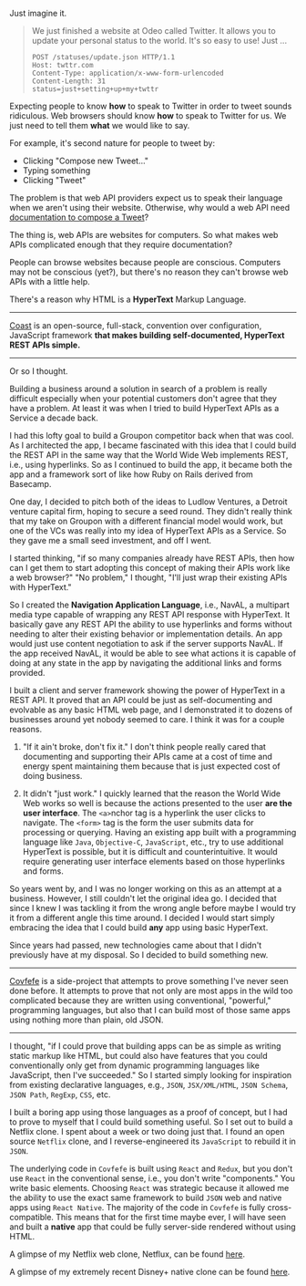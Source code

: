 Just imagine it.

> We just finished a website at Odeo called Twitter. It allows you to update
> your personal status to the world. It's so easy to use! Just ...
> 
> ```
> POST /statuses/update.json HTTP/1.1
> Host: twttr.com
> Content-Type: application/x-www-form-urlencoded
> Content-Length: 31
> status=just+setting+up+my+twttr
> ```

Expecting people to know **how** to speak to Twitter in order to tweet sounds
ridiculous. Web browsers should know **how** to speak to Twitter for us. We just
need to tell them **what** we would like to say.

For example, it's second nature for people to tweet by:

+ Clicking "Compose new Tweet..."
+ Typing something
+ Clicking "Tweet"

The problem is that web API providers expect us to speak their language when we
aren't using their website. Otherwise, why would a web API need
[documentation to compose a Tweet](https://developer.twitter.com/en/docs/twitter-api/v1/tweets/post-and-engage/api-reference/post-statuses-update)?

The thing is, web APIs are websites for computers. So what makes web APIs
complicated enough that they require documentation?

People can browse websites because people are conscious. Computers may not be
conscious (yet?), but there's no reason they can't browse web APIs with a little
help.

There's a reason why HTML is a **HyperText** Markup Language.

---

[Coast](https://github.com/ttahmouch/coast) is an open-source, full-stack,
convention over configuration, JavaScript framework **that makes building
self-documented, HyperText REST APIs simple.**

---

Or so I thought.

Building a business around a solution in search of a problem is really difficult
especially when your potential customers don't agree that they have a problem.
At least it was when I tried to build HyperText APIs as a Service a decade back.

I had this lofty goal to build a Groupon competitor back when that was cool.
As I architected the app, I became fascinated with this idea
that I could build the REST API in the same way that the World Wide Web
implements REST, i.e., using hyperlinks. So as I continued to build the
app, it became both the app and a framework sort of like how Ruby on Rails
derived from Basecamp.

One day, I decided to pitch both of the ideas to Ludlow Ventures, a Detroit
venture capital firm, hoping to secure a seed round. They didn't really think
that my take on Groupon with a different financial model would work, but one
of the VCs was really into my idea of HyperText APIs as a Service. So they gave
me a small seed investment, and off I went.

I started thinking, "if so many companies already have REST APIs, then how can I
get them to start adopting this concept of making their APIs work like a web
browser?" "No problem," I thought, "I'll just wrap their existing APIs with
HyperText."

So I created the **Navigation Application Language**, i.e., NavAL, a multipart
media type capable of wrapping any REST API response with HyperText. It
basically gave any REST API the ability to use hyperlinks and forms without
needing to alter their existing behavior or implementation details. An app would
just use content negotiation to ask if the server supports NavAL. If the app
received NavAL, it would be able to see what actions it is capable of doing at
any state in the app by navigating the additional links and forms provided.

I built a client and server framework showing the power of HyperText in a REST
API. It proved that an API could be just as self-documenting and evolvable as
any basic HTML web page, and I demonstrated it to dozens of businesses around
yet nobody seemed to care. I think it was for a couple reasons.

1. "If it ain't broke, don't fix it."
I don't think people really cared that documenting and supporting their APIs
came at a cost of time and energy spent maintaining them because that is just
expected cost of doing business.

2. It didn't "just work."
I quickly learned that the reason the World Wide Web works so well is because
the actions presented to the user **are the user interface**. The `<a>`nchor tag
is a hyperlink the user clicks to navigate. The `<form>` tag is the form the
user submits data for processing or querying. Having an existing app built with
a programming language like `Java`, `Objective-C`, `JavaScript`, etc., try to
use additional HyperText is possible, but it is difficult and counterintuitive.
It would require generating user interface elements based on those hyperlinks
and forms.

So years went by, and I was no longer working on this as an attempt at a
business. However, I still couldn't let the original idea go. I
decided that since I knew I was tackling it from the wrong angle before maybe I
would try it from a different angle this time around. I decided I would start
simply embracing the idea that I could build **any** app using basic HyperText.

Since years had passed, new technologies came about that I didn't previously
have at my disposal. So I decided to build something new.

---

[Covfefe](https://github.com/ttahmouch/covfefe) is a side-project that attempts
to prove something I've never seen done before. It attempts to prove that not
only are most apps in the wild too complicated because they are written using
conventional, "powerful," programming languages, but also that I can build most
of those same apps using nothing more than plain, old JSON.

---

I thought, "if I could prove that building apps can be as simple as writing
static markup like HTML, but could also have features that you could
conventionally only get from dynamic programming languages like JavaScript, then
I've succeeded." So I started simply looking for inspiration from existing
declarative languages, e.g., `JSON`, `JSX/XML/HTML`, `JSON Schema`, `JSON Path`,
`RegExp`, `CSS`, etc.

I built a boring app using those languages as a proof of concept, but I had to
prove to myself that I could build something useful. So I set out to build a
Netflix clone. I spent about a week or two doing just that. I found an open
source `Netflix` clone, and I reverse-engineered its `JavaScript` to rebuild it
in `JSON`.

The underlying code in `Covfefe` is built using `React` and `Redux`, but you
don't use `React` in the conventional sense, i.e., you don't write "components."
You write basic elements. Choosing `React` was strategic because it allowed me
the ability to use the exact same framework to build `JSON` web and native apps
using `React Native`. The majority of the code in `Covfefe` is fully
cross-compatible. This means that for the first time maybe ever, I will have
seen and built a **native** app that could be fully server-side rendered without
using HTML.

A glimpse of my Netflix web clone, Netflux, can be found
[here](https://github.com/ttahmouch/covfefe/blob/feature/jsonml%2Bdisneyplus/netflux/src/netflux.json).

A glimpse of my extremely recent Disney+ native clone can be found
[here](https://github.com/ttahmouch/covfefe/blob/feature/jsonml%2Bdisneyplus/disneyplus/src/index.js). 
